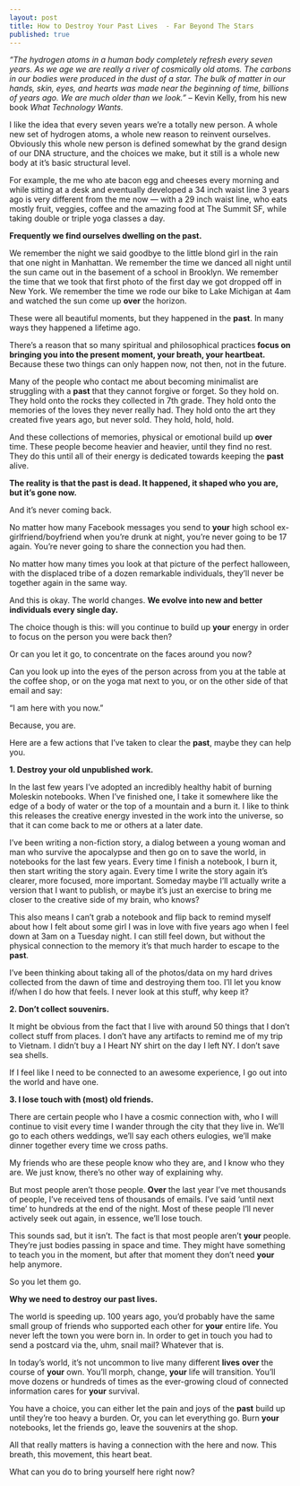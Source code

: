 ```yaml
---
layout: post
title: How to Destroy Your Past Lives  - Far Beyond The Stars
published: true
---
```


<p><em>“The hydrogen atoms in a human body completely refresh every  seven years. As we age we are really a river of cosmically old atoms.  The carbons in our bodies were produced in the dust of a star. The bulk  of matter in our hands, skin, eyes, and hearts was made near the  beginning of time, billions of years ago. We are much older than we  look.” – </em>Kevin Kelly, from his new book <em>What Technology Wants.</em></p>
<p>I  like the idea that every seven years we’re a totally new person. A  whole new set of hydrogen atoms, a whole new reason to reinvent  ourselves. Obviously this whole new person is defined somewhat by the  grand design of our DNA structure, and the choices we make, but it still  is a whole new body at it’s basic structural level.</p>
<p>For example, the me who ate bacon egg and cheeses every morning and  while sitting at a desk and eventually developed a 34 inch waist line 3  years ago is very different from the me now — with a 29 inch waist line,  who eats mostly fruit, veggies, coffee and the amazing food at The Summit SF, while taking double or triple yoga classes a day.</p>
<p><strong>Frequently we find ourselves dwelling on the <strong>past</strong>.</strong></p>
<p>We remember the night we said goodbye to the little blond girl in the  rain that one night in Manhattan. We remember the time we danced all  night until the sun came out in the basement of a school in Brooklyn. We  remember the time that we took that first photo of the first day we got  dropped off in New York. We remember the time we rode our bike to Lake  Michigan at 4am and watched the sun come up <strong>over</strong> the horizon.</p>
<p>These were all beautiful moments, but they happened in the <strong>past</strong>. In many ways they happened a lifetime ago.</p>
<p>There’s a reason that so many spiritual and philosophical practices<strong> focus on bringing you into the present moment, <strong>your</strong> breath, <strong>your</strong> heartbeat.</strong> Because these two things can only happen now, not then, not in the future.</p>
<p>Many of the people who contact me about becoming minimalist are struggling with a <strong>past</strong> that they cannot forgive or forget. So they hold on. They hold onto the  rocks they collected in 7th grade. They hold onto the memories of the  loves they never really had. They hold onto the art they created five  years ago, but never sold. They hold, hold, hold.</p>
<p>And these collections of memories, physical or emotional build up <strong>over</strong> time. These people become heavier and heavier, until they find no rest.  They do this until all of their energy is dedicated towards keeping the  <strong>past</strong> alive.</p>
<p><strong>The reality is that the <strong>past</strong> is dead. It happened, it shaped who you are, but it’s gone now.</strong></p>
<p>And it’s never coming back.</p>
<p>No matter how many Facebook messages you send to <strong>your</strong> high school ex-girlfriend/boyfriend when you’re drunk at night, you’re  never going to be 17 again. You’re never going to share the connection  you had then.</p>
<p>No matter how many times you look at that picture of the perfect  halloween, with the displaced tribe of a dozen remarkable individuals,  they’ll never be together again in the same way.</p>
<p>And this is okay. The world changes. <strong>We evolve into new and better individuals every single day.</strong></p>
<p>The choice though is this: will you continue to build up <strong>your</strong> energy in order to focus on the person you were back then?</p>
<p>Or can you let it go, to concentrate on the faces around you now?</p>
<p>Can you look up into the eyes of the person across from you at the  table at the coffee shop, or on the yoga mat next to you, or on the  other side of that email and say:</p>
<p>“I am here with you now.”</p>
<p>Because, you are.</p>
<p>Here are a few actions that I’ve taken to clear the <strong>past</strong>, maybe they can help you.</p>
<p><strong>1. <strong>Destroy</strong> <strong>your</strong> old unpublished work.</strong></p>
<p>In the last few years I’ve adopted an incredibly healthy habit of  burning Moleskin notebooks. When I’ve finished one, I take it somewhere  like the edge of a body of water or the top of a mountain and a burn it.  I like to think this releases the creative energy invested in the work  into the universe, so that it can come back to me or others at a later  date.</p>
<p>I’ve been writing a non-fiction story, a dialog between a young woman  and man who survive the apocalypse and then go on to save the world, in  notebooks for the last few years. Every time I finish a notebook, I  burn it, then start writing the story again. Every time I write the  story again it’s clearer, more focused, more important. Someday maybe  I’ll actually write a version that I want to publish, or maybe it’s just  an exercise to bring me closer to the creative side of my brain, who  knows?</p>
<p>This also means I can’t grab a notebook and flip back to remind  myself about how I felt about some girl I was in love with five years  ago when I feel down at 3am on a Tuesday night. I can still feel down,  but without the physical connection to the memory it’s that much harder  to escape to the <strong>past</strong>.</p>
<p>I’ve been thinking about taking all of the photos/data on my hard  drives collected from the dawn of time and destroying them too. I’ll let  you know if/when I do how that feels. I never look at this stuff, why  keep it?</p>
<p><strong>2. Don’t collect souvenirs.</strong></p>
<p>It might be obvious from the fact that I live with around 50 things  that I don’t collect stuff from places. I don’t have any artifacts to  remind me of my trip to Vietnam. I didn’t buy a I Heart NY shirt on the  day I left NY. I don’t save sea shells.</p>
<p>If I feel like I need to be connected to an awesome experience, I go out into the world and have one.</p>
<p><strong>3. I lose touch with (most) old friends.</strong></p>
<p>There are certain people who I have a cosmic connection with, who I  will continue to visit every time I wander through the city that they  live in. We’ll go to each others weddings, we’ll say each others  eulogies, we’ll make dinner together every time we cross paths.</p>
<p>My friends who are these people know who they are, and I know who  they are. We just know, there’s no other way of explaining why.</p>
<p>But most people aren’t those people. <strong>Over</strong> the last year I’ve met thousands of people, I’ve received tens of  thousands of emails. I’ve said ‘until next time’ to hundreds at the end  of the night. Most of these people I’ll never actively seek out again,  in essence, we’ll lose touch.</p>
<p>This sounds sad, but it isn’t. The fact is that most people aren’t <strong>your</strong> people. They’re just bodies passing in space and time. They might have  something to teach you in the moment, but after that moment they don’t  need <strong>your</strong> help anymore.</p>
<p>So you let them go.</p>
<p><strong>Why we need to <strong>destroy</strong> our <strong>past</strong> <strong>lives</strong>.</strong></p>
<p>The world is speeding up. 100 years ago, you’d probably have the same small group of friends who supported each other for <strong>your</strong> entire life. You never left the town you were born in. In order to get  in touch you had to send a postcard via the, uhm, snail mail? Whatever  that is.</p>
<p>In today’s world, it’s not uncommon to live many different <strong>lives</strong> <strong>over</strong> the course of <strong>your</strong> own. You’ll morph, change, <strong>your</strong> life will transition. You’ll move dozens or hundreds of times as the ever-growing cloud of connected information cares for <strong>your</strong> survival.</p>
<p>You have a choice, you can either let the pain and joys of the <strong>past</strong> build up until they’re too heavy a burden. Or, you can let everything go. Burn <strong>your</strong> notebooks, let the friends go, leave the souvenirs at the shop.</p>
<p>All that really matters is having a connection with the here and now. This breath, this movement, this heart beat.</p>
<p>What can you do to bring yourself here right now?
